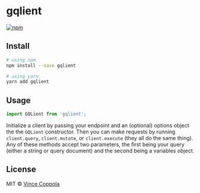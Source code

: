 # gqlient

[![npm](https://img.shields.io/npm/v/gqlient.svg)](https://www.npmjs.com/package/gqlient)

## Install

```sh
# using npm
npm install --save gqlient

# using yarn
yarn add gqlient
```

## Usage

```ts
import GQLient from 'gqlient';
```

Initialize a client by passing your endpoint and an (optional) options object the the `GQLient` constructor. Then you can make requests by running `client.query`, `client.mutate`, or `client.execute` (they all do the same thing). Any of these methods accept two parameters, the first being your query (either a string or query document) and the second being a variables object.

## License

MIT © [Vince Coppola](https://github.com/vincecoppola)
